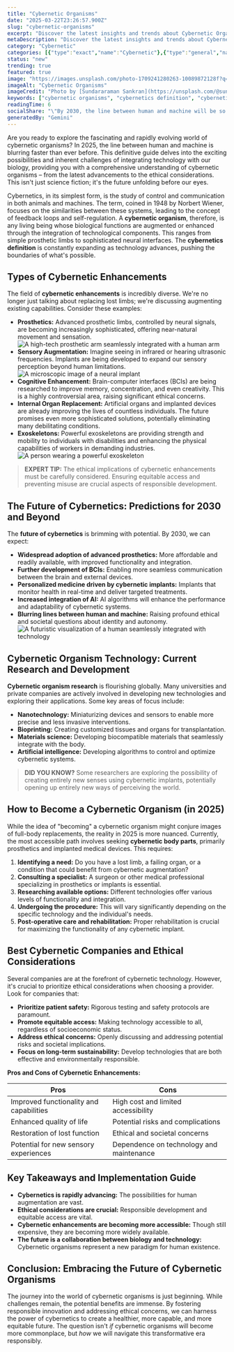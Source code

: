 ```yaml
---
title: "Cybernetic Organisms"
date: "2025-03-22T23:26:57.900Z"
slug: "cybernetic-organisms"
excerpt: "Discover the latest insights and trends about Cybernetic Organisms. This comprehensive guide covers everything you need to know about Cybernetic Organisms in 2025."
metaDescription: "Discover the latest insights and trends about Cybernetic Organisms. This comprehensive guide covers everything you need to know about Cybernetic Organisms ..."
category: "Cybernetic"
categories: [{"type":"exact","name":"Cybernetic"},{"type":"general","name":"Biomedical Engineering"},{"type":"medium","name":"Prosthetics"},{"type":"specific","name":"Neural Implants"},{"type":"niche","name":"Brain-Computer Interfaces"}]
status: "new"
trending: true
featured: true
image: "https://images.unsplash.com/photo-1709241280263-10089872128f?q=85&w=1200&fit=max&fm=webp&auto=compress"
imageAlt: "Cybernetic Organisms"
imageCredit: "Photo by [Sundararaman Sankran](https://unsplash.com/@sundar1970) on Unsplash"
keywords: ["cybernetic organisms", "cybernetics definition", "cybernetic enhancements", "buy cybernetic implants", "future of cybernetics", "cybernetic organism technology", "cybernetic body parts", "best cybernetic companies", "cybernetic organism research", "how to become a cybernetic organism"]
readingTime: 6
socialShare: "\"By 2030, the line between human and machine will be so blurred that the very definition of 'human' will be challenged. Are we ready?\""
generatedBy: "Gemini"
---
```


Are you ready to explore the fascinating and rapidly evolving world of cybernetic organisms? In 2025, the line between human and machine is blurring faster than ever before. This definitive guide delves into the exciting possibilities and inherent challenges of integrating technology with our biology, providing you with a comprehensive understanding of cybernetic organisms – from the latest advancements to the ethical considerations.  This isn't just science fiction; it's the future unfolding before our eyes.



Cybernetics, in its simplest form, is the study of control and communication in both animals and machines.  The term, coined in 1948 by Norbert Wiener, focuses on the similarities between these systems, leading to the concept of feedback loops and self-regulation.  A **cybernetic organism**, therefore, is any living being whose biological functions are augmented or enhanced through the integration of technological components. This ranges from simple prosthetic limbs to sophisticated neural interfaces.  The **cybernetics definition** is constantly expanding as technology advances, pushing the boundaries of what's possible.

## Types of Cybernetic Enhancements

The field of **cybernetic enhancements** is incredibly diverse. We're no longer just talking about replacing lost limbs;  we're discussing augmenting existing capabilities. Consider these examples:

* **Prosthetics:** Advanced prosthetic limbs, controlled by neural signals, are becoming increasingly sophisticated, offering near-natural movement and sensation.  ![A high-tech prosthetic arm seamlessly integrated with a human arm](https://images.unsplash.com/photo-1579781403299-11c35baa47e2?q=85&w=1200&fit=max&fm=webp&auto=compress)
* **Sensory Augmentation:**  Imagine seeing in infrared or hearing ultrasonic frequencies.  Implants are being developed to expand our sensory perception beyond human limitations. ![A microscopic image of a neural implant](https://images.unsplash.com/photo-1580378159116-918e927816ce?q=85&w=1200&fit=max&fm=webp&auto=compress)
* **Cognitive Enhancement:**  Brain-computer interfaces (BCIs) are being researched to improve memory, concentration, and even creativity. This is a highly controversial area, raising significant ethical concerns.
* **Internal Organ Replacement:**  Artificial organs and implanted devices are already improving the lives of countless individuals.  The future promises even more sophisticated solutions, potentially eliminating many debilitating conditions.
* **Exoskeletons:**  Powerful exoskeletons are providing strength and mobility to individuals with disabilities and enhancing the physical capabilities of workers in demanding industries. ![A person wearing a powerful exoskeleton](https://images.unsplash.com/photo-1709240351182-a642b7a65341?q=85&w=1200&fit=max&fm=webp&auto=compress)

> **EXPERT TIP:**  The ethical implications of cybernetic enhancements must be carefully considered.  Ensuring equitable access and preventing misuse are crucial aspects of responsible development.

## The Future of Cybernetics: Predictions for 2030 and Beyond

The **future of cybernetics** is brimming with potential.  By 2030, we can expect:

* **Widespread adoption of advanced prosthetics:**  More affordable and readily available, with improved functionality and integration.
* **Further development of BCIs:**  Enabling more seamless communication between the brain and external devices.
* **Personalized medicine driven by cybernetic implants:**  Implants that monitor health in real-time and deliver targeted treatments.
* **Increased integration of AI:**  AI algorithms will enhance the performance and adaptability of cybernetic systems.
* **Blurring lines between human and machine:**  Raising profound ethical and societal questions about identity and autonomy. ![A futuristic visualization of a human seamlessly integrated with technology](https://images.unsplash.com/photo-1709241280263-10089872128f?q=85&w=1200&fit=max&fm=webp&auto=compress)

##  Cybernetic Organism Technology: Current Research and Development

**Cybernetic organism research** is flourishing globally.  Many universities and private companies are actively involved in developing new technologies and exploring their applications.  Some key areas of focus include:

* **Nanotechnology:**  Miniaturizing devices and sensors to enable more precise and less invasive interventions.
* **Bioprinting:**  Creating customized tissues and organs for transplantation.
* **Materials science:**  Developing biocompatible materials that seamlessly integrate with the body.
* **Artificial intelligence:**  Developing algorithms to control and optimize cybernetic systems.

> **DID YOU KNOW?**  Some researchers are exploring the possibility of creating entirely new senses using cybernetic implants, potentially opening up entirely new ways of perceiving the world.

## How to Become a Cybernetic Organism (in 2025)

While the idea of "becoming" a cybernetic organism might conjure images of full-body replacements, the reality in 2025 is more nuanced.  Currently, the most accessible path involves seeking **cybernetic body parts**, primarily prosthetics and implanted medical devices.  This requires:

1. **Identifying a need:**  Do you have a lost limb, a failing organ, or a condition that could benefit from cybernetic augmentation?
2. **Consulting a specialist:**  A surgeon or other medical professional specializing in prosthetics or implants is essential.
3. **Researching available options:**  Different technologies offer various levels of functionality and integration.
4. **Undergoing the procedure:**  This will vary significantly depending on the specific technology and the individual's needs.
5. **Post-operative care and rehabilitation:**  Proper rehabilitation is crucial for maximizing the functionality of any cybernetic implant.

##  Best Cybernetic Companies and Ethical Considerations

Several companies are at the forefront of cybernetic technology.  However, it's crucial to prioritize ethical considerations when choosing a provider.  Look for companies that:

* **Prioritize patient safety:**  Rigorous testing and safety protocols are paramount.
* **Promote equitable access:**  Making technology accessible to all, regardless of socioeconomic status.
* **Address ethical concerns:**  Openly discussing and addressing potential risks and societal implications.
* **Focus on long-term sustainability:**  Develop technologies that are both effective and environmentally responsible.

**Pros and Cons of Cybernetic Enhancements:**

| Pros                                      | Cons                                         |
|-------------------------------------------|---------------------------------------------|
| Improved functionality and capabilities     | High cost and limited accessibility          |
| Enhanced quality of life                  | Potential risks and complications           |
| Restoration of lost function              | Ethical and societal concerns               |
| Potential for new sensory experiences     | Dependence on technology and maintenance     |

## Key Takeaways and Implementation Guide

* **Cybernetics is rapidly advancing:**  The possibilities for human augmentation are vast.
* **Ethical considerations are crucial:**  Responsible development and equitable access are vital.
* **Cybernetic enhancements are becoming more accessible:**  Though still expensive, they are becoming more widely available.
* **The future is a collaboration between biology and technology:**  Cybernetic organisms represent a new paradigm for human existence.

## Conclusion: Embracing the Future of Cybernetic Organisms

The journey into the world of cybernetic organisms is just beginning.  While challenges remain, the potential benefits are immense.  By fostering responsible innovation and addressing ethical concerns, we can harness the power of cybernetics to create a healthier, more capable, and more equitable future.  The question isn't *if* cybernetic organisms will become more commonplace, but *how* we will navigate this transformative era responsibly.

